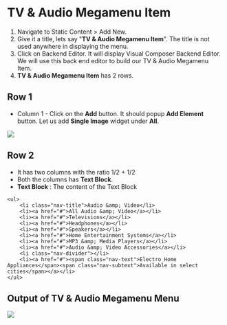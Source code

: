 # TV & Audio Megamenu Item

1. Navigate to Static Content > Add New.
2. Give it a title, lets say "**TV & Audio Megamenu Item**". The title is not used anywhere in displaying the menu.
3. Click on Backend Editor. It will display Visual Composer Backend Editor. We will use this back end editor to build our TV & Audio Megamenu Item.
4. **TV & Audio Megamenu Item** has 2 rows.


## Row 1

 * Column 1 - Click on the **Add** button. It should popup **Add Element** button. Let us add **Single Image** widget under **All**.

  ![](http://transvelo.github.io/docs/electro/images/single-image-seting.png)

## Row 2
* It has two columns with the ratio 1/2 + 1/2
* Both the columns has **Text Block**.
* **Text Block** : The content of the Text Block

```
<ul>
	<li class="nav-title">Audio &amp; Video</li>
	<li><a href="#">All Audio &amp; Video</a></li>
	<li><a href="#">Televisions</a></li>
	<li><a href="#">Headphones</a></li>
	<li><a href="#">Speakers</a></li>
	<li><a href="#">Home Entertainment Systems</a></li>
	<li><a href="#">MP3 &amp; Media Players</a></li>
	<li><a href="#">Audio &amp; Video Accessories</a></li>
	<li class="nav-divider"></li>
	<li><a href="#"><span class="nav-text">Electro Home Appliances</span><span class="nav-subtext">Available in select cities</span></a></li>
</ul>
```


## Output of TV & Audio Megamenu Menu

  ![](http://transvelo.github.io/docs/electro/images/static-content6.png)
